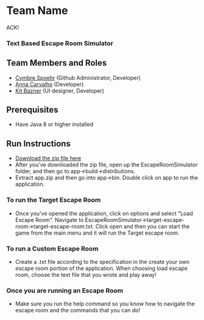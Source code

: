 # Team Name
ACK!

### Text Based Escape Room Simulator

## Team Members and Roles
* [Cymbre Spoehr](https://github.com/cymbre1/CIS350-HW2-Spoehr) (Github Administrator, Developer)
* [Anna Carvalho](https://github.com/ThePolarEspresso/CIS350-HM2-Carvalho) (Developer)
* [Kit Bazner](https://github.com/krbazner/CIS350-HW2-Bazner) (UI designer, Developer)

## Prerequisites
* Have Java 8 or higher installed

## Run Instructions
* [Download the zip file here](https://drive.google.com/drive/folders/1XCjvWGcrZKxCAFza811Upxsn8-kMT9I5?usp=sharing)
* After you've downloaded the zip file, open up the EscapeRoomSimulator folder, and then go to app->build->distributions.
* Extract app.zip and then go into app->bin. Double click on app to run the application.

### To run the Target Escape Room
* Once you've opened the application, click on options and select "Load Escape Room". Navigate to EscapeRoomSimulator->target-escape-room->target-escape-room.txt. Click open and then you can start the game from the main menu and it will run the Target escape room.

### To run a Custom Escape Room
* Create a .txt file according to the specification in the create your own escape room portion of the application. When choosing load escape room, choose the text file that you wrote and play away!

### Once you are running an Escape Room
* Make sure you run the help command so you know how to navigate the escape room and the commands that you can do!